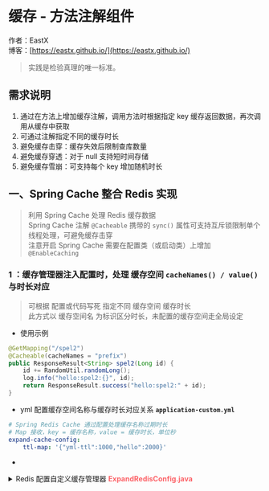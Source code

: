# 缓存 - 方法注解组件

作者：EastX
<br/>博客：[https://eastx.github.io/](https://eastx.github.io/)

> 实践是检验真理的唯一标准。


## 需求说明

1. 通过在方法上增加缓存注解，调用方法时根据指定 key 缓存返回数据，再次调用从缓存中获取
2. 可通过注解指定不同的缓存时长
3. 避免缓存击穿：缓存失效后限制查库数量
4. 避免缓存穿透：对于 null 支持短时间存储
5. 避免缓存雪崩：可支持每个 key 增加随机时长


## 一、Spring Cache 整合 Redis 实现
> 利用 Spring Cache 处理 Redis 缓存数据
> <br> Spring Cache 注解 `@Cacheable` 携带的 `sync()` 属性可支持互斥锁限制单个线程处理，可避免缓存击穿
> <br> 注意开启 Spring Cache 需要在配置类（或启动类）上增加 `@EnableCaching`

### 1 ：缓存管理器注入配置时，处理 缓存空间 `cacheNames() / value()` 与时长对应
> 可根据 配置或代码写死 指定不同 缓存空间 缓存时长
> <br> 此方式以 缓存空间名 为标识区分时长，未配置的缓存空间走全局设定
- 使用示例
```java
@GetMapping("/spel2")
@Cacheable(cacheNames = "prefix")
public ResponseResult<String> spel2(Long id) {
    id += RandomUtil.randomLong();
    log.info("hello:spel2:{}", id);
    return ResponseResult.success("hello:spel2:" + id);
}
```
- yml 配置缓存空间名称与缓存时长对应关系 **`application-custom.yml`**
```yml
# Spring Redis Cache 通过配置处理缓存名称过期时长
# Map 接收，key = 缓存名称，value = 缓存时长，单位秒
expand-cache-config:
    ttl-map: '{"yml-ttl":1000,"hello":2000}'
```
- 
<details>
    <summary title="点击查看代码">Redis 配置自定义缓存管理器 <b><font color="#fc6469">ExpandRedisConfig.java</font></b> </summary>

    ```java
// 引入配置
@Value("#{${expand-cache-config.ttl-map:null}}")
private Map<String, Long> ttlMap;
// 注入缓存管理器及处理配置中的缓存时长
@Bean(BEAN_REDIS_CACHE_MANAGER)
public RedisCacheManager expandRedisCacheManager(RedisConnectionFactory factory) {
    /*
        使用 Jackson 作为值序列化处理器
        FastJson 存在部分转换问题如：Set 存储后因为没有对应的类型保存无法转换为 JSONArray（实现 List ） 导致失败
    */
    ObjectMapper om = JsonUtil.createJacksonObjectMapper();
    GenericJackson2JsonRedisSerializer valueSerializer = new GenericJackson2JsonRedisSerializer(om);

    // 配置key、value 序列化（解决乱码的问题）
    RedisCacheConfiguration config = RedisCacheConfiguration.defaultCacheConfig()
            // key 使用 string 序列化方式
            .serializeKeysWith(RedisSerializationContext.SerializationPair.fromSerializer(StringRedisSerializer.UTF_8))
            // value 使用 jackson 序列化方式
            .serializeValuesWith(RedisSerializationContext.SerializationPair.fromSerializer(valueSerializer))
            // 配置缓存空间名称前缀
            .prefixCacheNameWith("spring:cache:")
            // 配置全局缓存过期时间
            .entryTtl(Duration.ofMinutes(30L));
    // 专门指定某些缓存空间的配置，如果过期时间，这里的 key 为缓存空间名称
    Map<String, RedisCacheConfiguration> configMap = new HashMap<>();
    // 代码写死示例
    configMap.put("world", config.entryTtl(Duration.ofSeconds(60)));
    Set<Map.Entry<String, Long>> entrySet =
            Optional.ofNullable(ttlMap).map(Map::entrySet).orElse(Collections.emptySet());
    for (Map.Entry<String, Long> entry : entrySet) {
        // 指定特定缓存空间对应的过期时间
        configMap.put(entry.getKey(), config.entryTtl(Duration.ofSeconds(entry.getValue())));
    }

    RedisCacheWriter redisCacheWriter = RedisCacheWriter.lockingRedisCacheWriter(factory);
    // 使用自定义缓存管理器附带自定义参数随机时间，注意此处为全局设定，5-最小随机秒，30-最大随机秒
    return new ExpandRedisCacheManager(redisCacheWriter, config, configMap, 5, 30);
}
```

</details>

#### 2 ：在缓存空间名 `cacheNames() / value()` 中附带时间字符串
> 自定义缓存管理器继承 `RedisCacheManager`，重写创建缓存处理器方法，拿到缓存空间名与缓存配置进行更新缓存时长处理
> <br> 此方式以 缓存空间名中非指定时间部分 为标识区分时长，缓存空间名不指定时间走全局设定
- 使用示例
```java
@GetMapping("/spel2")
@Cacheable(cacheNames = "prefix#5m", cacheManager = ExpandRedisConfig.BEAN_REDIS_CACHE_MANAGER)
public ResponseResult<String> spel2(Long id) {
    id += RandomUtil.randomLong();
    log.info("hello:spel2:{}", id);
    return ResponseResult.success("hello:spel2:" + id);
}
```
- 
<details>
    <summary title="点击查看代码">自定义 Redis 缓存管理器 <b><font color="#fc6469">ExpandRedisCacheManager.java</font></b> </summary>

    ```java
@Override
protected RedisCache createRedisCache(String name, RedisCacheConfiguration cacheConfig) {
    String theName = name;
    if (name.contains(NAME_SPLIT_SYMBOL)) {
        // 名称中存在#标记，修改实际名称，替换默认配置的缓存时长为指定缓存时长
        String[] nameArr = name.split(NAME_SPLIT_SYMBOL);
        theName = nameArr[0];
        Duration duration = TimeUtil.parseDuration(nameArr[1]);
        if (duration != null) {
            cacheConfig = cacheConfig.entryTtl(duration);
        }
    }
    
    // 使用自定义缓存处理器附带自定义参数随机时间，将注入的随机时间传递
    return new ExpandRedisCache(theName, cacheWriter, cacheConfig, minRandomSecond, maxRandomSecond);
}
```

</details>

#### 3 ：自定义缓存注解支持 Spring Cache
> 自定义注解 使用 `@Cacheable` 标识，可支持 Spring Cache 处理
> <br> 自定义注解 增加设置缓存时长的属性： timeout() + unit() ，需要与注入注解的初始化配置方生效
> <br> 自定义缓存注解过期时间初始化配置 将缓存时长反射设置到缓存管理器中
> <br> 此处理实质仍是以缓存空间名 `cacheNames() / value()` 中非时间部分为标识区分时长
- 使用示例
```java
@GetMapping("/spel3")
@ExpandCacheable(cacheNames = "prefix", spelKey = "hello-spel3-${#id}", timeout = 100, 
        unit = TimeUnit.SECONDS)
public ResponseResult<String> spel3(Long id) {
    id += RandomUtil.randomLong();
    log.info("hello:spel3:{}", id);
    return ResponseResult.success("hello:spel3:" + id);
}
```
- 自定义缓存注解过期时间初始化配置类 **`ExpandCacheExpireConfig.java`**
    <br> 利用 Spring Component Bean 获取到使用 `@ExpandCacheable` 注解的方法，利用反射获取注解属性并设置缓存空间过期时间；Map 处理，同一名称缓存空间将会出现替换情景
    <br> 与自定义缓存注解 `timeout() + unit()` 对应处理
<details>
    <summary title="点击查看代码">点击查看代码 <b><font color="#fc6469">ExpandCacheExpireConfig.java</font></b> </summary>

    ```java
// Spring Bean 加载后，获取所有 @Component 注解的 Bean 判断类中方法是否存在 @SpringCacheable 注解，存在进行过期时间设置
@PostConstruct
public void init() {
    Map<String, Object> beanMap = beanFactory.getBeansWithAnnotation(Component.class);
    if (MapUtil.isEmpty(beanMap)) {
        return;
    }

    beanMap.values().forEach(item ->
        ReflectionUtils.doWithMethods(item.getClass(), method -> {
            ReflectionUtils.makeAccessible(method);
            putConfigTtl(method);
        })
    );

    expandRedisCacheManager.initializeCaches();
}
// 利用反射设置方法注解上配置的过期时间
private void putConfigTtl(Method method) {
    ExpandCacheable annotation = method.getAnnotation(ExpandCacheable.class);
    if (annotation == null) {
        return;
    }

    String[] cacheNames = annotation.cacheNames();
    if (ArrayUtil.isEmpty(cacheNames)) {
        cacheNames = annotation.value();
    }

    // 反射获取缓存管理器初始化配置并设值
    Map<String, RedisCacheConfiguration> initialCacheConfiguration =
            (Map<String, RedisCacheConfiguration>)
                    ReflectUtil.getFieldValue(expandRedisCacheManager, "initialCacheConfiguration");
    RedisCacheConfiguration defaultCacheConfig =
            (RedisCacheConfiguration)
                    ReflectUtil.getFieldValue(expandRedisCacheManager, "defaultCacheConfig");
    Duration ttl = Duration.ofSeconds(annotation.unit().toSeconds(annotation.timeout()));
    for (String cacheName : cacheNames) {
        initialCacheConfiguration.put(cacheName, defaultCacheConfig.entryTtl(ttl));
    }
}
```

</details>

#### 4 ：自定义缓存处理器，在设置缓存时处理时长
> 继承 Spring 缓存处理器 `RedisCache` ，重写设置缓存方法
> <br> 可针对 null 进行短时间存储避免缓存穿透、增加随机时长避免缓存雪崩
- 
<details>
    <summary title="点击查看代码">自定义 Redis 缓存处理器 <b><font color="#fc6469">ExpandRedisCache.java</font></b> </summary>

    ```java
@Override
public void put(Object key, @Nullable Object value) {
    Object cacheValue = preProcessCacheValue(value);
    // 替换父类设置缓存时长处理
    Duration duration = getDynamicDuration(cacheValue);
    cacheWriter.put(name, createAndConvertCacheKey(key),
            serializeCacheValue(cacheValue), duration);
}
// 获取动态时长
private Duration getDynamicDuration(Object cacheValue) {
    // 如果缓存值为 null，固定返回时长为 30s 避免缓存穿透
    if (NullValue.INSTANCE.equals(cacheValue)) {
        return Duration.ofSeconds(30);
    }
    
    int randomInt = RandomUtil.randomInt(minRandomSecond, maxRandomSecond);
    return cacheConfig.getTtl().plus(Duration.ofSeconds(randomInt));
}
```

</details>

**小结**
- 优点：使用 Spring 自带功能，通用性强
- 缺点：针对缓存空间处理缓存时长，缓存时间一致可能导致缓存雪崩，自定义处理需要理解相应源码实现

**参考：**
- [Spring cache整合Redis，并给它一个过期时间！](https://zhuanlan.zhihu.com/p/138295935)
- [让 @Cacheable 可配置 Redis 过期时间](https://juejin.cn/post/7062155187200196644)
- [@Cacheable注解配合Redis设置缓存随机失效时间](https://blog.csdn.net/yang_wen_wu/article/details/120348727)
- [聊聊如何基于spring @Cacheable扩展实现缓存自动过期时间以及自动刷新](https://mp.weixin.qq.com/s/zzJH-enXlLZovV8h0RCR6Q)
- [SpringBoot实现Redis缓存（SpringCache+Redis的整合）](https://blog.csdn.net/user2025/article/details/106595257)


## 二、自定义 AOP 实现
> 使用 `Spring AOP + 注解` 对方法调用结果进行缓存。

### 1. 注解属性定义
- 支持不同类型缓存 key： `key() + keyType()`
- 支持依据条件( SpEL 表达式)设定排除不走缓存： `unless()`
- 支持缓存 key 自定义过期时长（ Redis 缓存）： `timeout() + unit()`
- 支持缓存 key 自定义过期时长增加随机时长（ Redis 缓存）： `addRandomDuration()` ，注意固定了随机范围，可避免缓存雪崩
- 支持本地缓存设置：`useLocal() + localTimeout()` ，注意本地缓存存在全局最大时长限制

### 2. AOP 切面处理
- 缓存存储数据时加锁（synchronized）执行，避免缓存击穿
- 对 null 值进行固定格式字符串缓存，避免缓存穿透
- 
<details>
    <summary title="点击查看代码">方法缓存 AOP 处理 <b><font color="#fc6469">MethodCacheAspect.java</font></b> </summary>

    ```java
@Around("@annotation(cn.eastx.practice.demo.cache.config.custom.MethodCacheable)")
public Object around(ProceedingJoinPoint joinPoint) throws Throwable {
    MethodCacheableOperation operation = MethodCacheableOperation.convert(joinPoint);
    if (Objects.isNull(operation)) {
        return joinPoint.proceed();
    }
        
    Object result = getCacheData(operation);
    if (Objects.nonNull(result)) {
        return convertCacheData(result);
    }
        
    // 加锁处理同步执行
    synchronized (operation.getKey().intern()) {
        result = getCacheData(operation);
        if (Objects.nonNull(result)) {
            return convertCacheData(result);
        }
        
        result = joinPoint.proceed();
        setDataCache(operation, result);
    }
        
    return result;
}
// 设置数据缓存，特殊值缓存需要转换，特殊值包括 null
private void setDataCache(MethodCacheableOperation operation, Object data) {
    // null缓存处理，固定存储时长，防止缓存穿透
    if (Objects.isNull(data)) {
        redisUtil.setEx(operation.getKey(), NULL_VALUE, SPECIAL_VALUE_DURATION);
        return;
    }

    // 存在实际数据缓存处理
    redisUtil.setEx(operation.getKey(), data, operation.getDuration());
    if (Boolean.TRUE.equals(operation.getUseLocal())) {
        LocalCacheUtil.put(operation.getKey(), data, operation.getLocalDuration());
    }
}
```

</details>

### 3. 使用示例
```java
@GetMapping("/default/all")
@MethodCacheable(key = "hello-all", keyType = AspectKeyTypeEnum.DEFAULT, unless = "${#id<0}",
        timeout = 300, unit = TimeUnit.SECONDS, addRandomDuration = false, useLocal = true,
        localTimeout = 60)
public ResponseResult<String> exactMatchAll(Long id) {
    id += RandomUtil.randomLong();
    log.info("custom:all:{}", id);
    return ResponseResult.success("custom:all:" + id);
}
```

**小结**
- 优点：自定义 Spring AOP 实现，可定制化处理程度较高，当前以支持两级缓存（Redis 缓存 + 本地缓存）
- 缺点：相对于 Spring 自带 Cache ，部分功能存在缺失不够完善


## 其他

demo 地址：[https://github.com/EastX/java-practice-demos/tree/main/demo-cache](https://github.com/EastX/java-practice-demos/tree/main/demo-cache)

**推荐阅读：**
- [缓存那些事 - 美团技术团队 明辉](https://tech.meituan.com/2017/03/17/cache-about.html)
- [高并发之缓存 - 开拖拉机的蜡笔小新](https://www.cnblogs.com/xiangkejin/p/9277693.html)
- [架构之高并发：缓存 - pdai](https://pdai.tech/md/arch/arch-y-cache.html)

